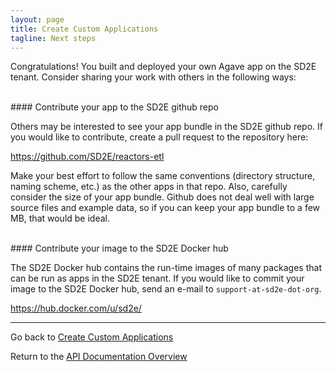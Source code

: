 ```yaml
---
layout: page
title: Create Custom Applications
tagline: Next steps
---
```


Congratulations! You built and deployed your own Agave app on the SD2E tenant.
Consider sharing your work with others in the following ways:

<br>
#### Contribute your app to the SD2E github repo

Others may be interested to see your app bundle in the SD2E github repo. If you 
would like to contribute, create a pull request to the repository here:

<https://github.com/SD2E/reactors-etl>

Make your best effort to follow the same conventions (directory structure, naming
scheme, etc.) as the other apps in that repo. Also, carefully consider the size
of your app bundle. Github does not deal well with large source files and example
data, so if you can keep your app bundle to a few MB, that would be ideal.


<br> 
#### Contribute your image to the SD2E Docker hub

The SD2E Docker hub contains the run-time images of many packages that can be 
run as apps in the SD2E tenant. If you would like to commit your image to
the SD2E Docker hub, send an e-mail to `support-at-sd2e-dot-org`.

<https://hub.docker.com/u/sd2e/>

---
Go back to [Create Custom Applications](create_app.md)

Return to the [API Documentation Overview](../index.md)
